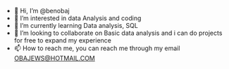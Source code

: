 - 👋 Hi, I’m @benobaj
- 👀 I’m interested in data Analysis and coding
- 🌱 I’m currently learning Data analysis, SQL
- 💞️ I’m looking to collaborate on Basic data analysis and i can do projects for free to expand my experience
- 📫 How to reach me, you can reach me through my email OBAJEWS@HOTMAIL.COM

<!---
benobaj/benobaj is a ✨ special ✨ repository because its `README.md` (this file) appears on your GitHub profile.
You can click the Preview link to take a look at your changes.
--->
